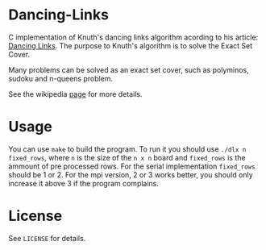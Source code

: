 # Dancing-Links
C implementation of Knuth's dancing links algorithm acording to his article: [Dancing Links](https://www.ocf.berkeley.edu/~jchu/publicportal/sudoku/0011047.pdf).
The purpose to Knuth's algorithm is to solve the Exact Set Cover.

Many problems can be solved as an exact set cover, such as polyminos, sudoku and n-queens problem.

See the wikipedia [page](https://en.wikipedia.org/wiki/Exact_cover) for more details.

# Usage

You can use ```make``` to build the program. To run it you should use ```./dlx n fixed_rows```, where ```n```
is the size of the ```n x n``` board and ```fixed_rows``` is the ammount of pre processed rows. For the serial
implementation ```fixed_rows``` should be 1 or 2. For the mpi version, 2 or 3 works better, you should only
increase it above 3 if the program complains.

# License

See `LICENSE` for details.
